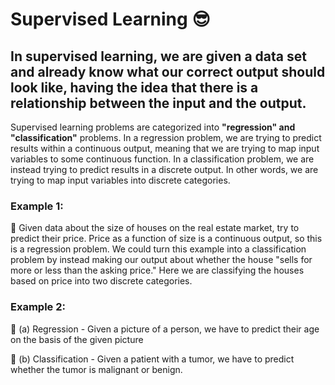 # Supervised Learning 😎

## In supervised learning, we are given a data set and already know what our correct output should look like, having the idea that there is a relationship between the input and the output.

Supervised learning problems are categorized into <strong>"regression" and "classification"</strong> problems. In a regression problem, we are trying to predict results within a continuous output, meaning that we are trying to map input variables to some continuous function. In a classification problem, we are instead trying to predict results in a discrete output. In other words, we are trying to map input variables into discrete categories. 

<h3>Example 1:</h3>

💨 Given data about the size of houses on the real estate market, try to predict their price. Price as a function of size is a continuous output, so this is a regression problem.
We could turn this example into a classification problem by instead making our output about whether the house "sells for more or less than the asking price." Here we are classifying the houses based on price into two discrete categories.

<h3>Example 2:</h3>

💨 (a) Regression - Given a picture of a person, we have to predict their age on the basis of the given picture

💨 (b) Classification - Given a patient with a tumor, we have to predict whether the tumor is malignant or benign. 
